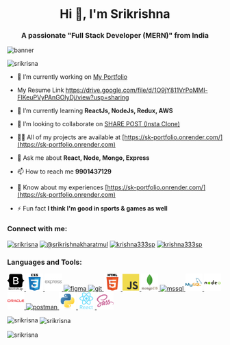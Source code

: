 <h1 align="center">Hi 👋, I'm Srikrishna</h1>
<h3 align="center">A passionate "Full Stack Developer (MERN)" from India</h3>
<img src="https://media.licdn.com/dms/image/D4D16AQGcK_jZdx-BoQ/profile-displaybackgroundimage-shrink_350_1400/0/1671745208792?e=1692230400&v=beta&t=wA1lhRpgJ4pEeQuTsSwo1uPgkixhx3ILZOBqUI6wKvc" alt="banner">
<p align="left"> <img src="https://komarev.com/ghpvc/?username=srikrisna&label=Profile%20views&color=0e75b6&style=flat" alt="srikrisna" /> </p>

- 🔭 I’m currently working on [My Portfolio](https://sk-portfolio.onrender.com)
- My Resume Link https://drive.google.com/file/d/1O9jY811VrPoMMl-FlKeuPVyPAnGOlyDj/view?usp=sharing
- 🌱 I’m currently learning **ReactJs, NodeJs, Redux, AWS**

- 👯 I’m looking to collaborate on [SHARE POST (Insta Clone)](https://iinstafront.netlify.app/)

- 👨‍💻 All of my projects are available at [https://sk-portfolio.onrender.com/](https://sk-portfolio.onrender.com)

- 💬 Ask me about **React, Node, Mongo, Express**

- 📫 How to reach me **9901437129**

- 📄 Know about my experiences [https://sk-portfolio.onrender.com/](https://sk-portfolio.onrender.com)

- ⚡ Fun fact **I think I'm good in sports & games as well**

<h3 align="left">Connect with me:</h3>
<p align="left">
<a href="https://linkedin.com/in/srikrisna" target="blank"><img align="center" src="https://raw.githubusercontent.com/rahuldkjain/github-profile-readme-generator/master/src/images/icons/Social/linked-in-alt.svg" alt="srikrisna" height="30" width="40" /></a>
<a href="https://www.youtube.com/c/@srikrishnakharatmul" target="blank"><img align="center" src="https://raw.githubusercontent.com/rahuldkjain/github-profile-readme-generator/master/src/images/icons/Social/youtube.svg" alt="@srikrishnakharatmul" height="30" width="40" /></a>
<a href="https://www.hackerrank.com/krishna333sp" target="blank"><img align="center" src="https://raw.githubusercontent.com/rahuldkjain/github-profile-readme-generator/master/src/images/icons/Social/hackerrank.svg" alt="krishna333sp" height="30" width="40" /></a>
<a href="https://www.leetcode.com/krishna333sp" target="blank"><img align="center" src="https://raw.githubusercontent.com/rahuldkjain/github-profile-readme-generator/master/src/images/icons/Social/leet-code.svg" alt="krishna333sp" height="30" width="40" /></a>
</p>

<h3 align="left">Languages and Tools:</h3>
<p align="left"> <a href="https://getbootstrap.com" target="_blank" rel="noreferrer"> <img src="https://raw.githubusercontent.com/devicons/devicon/master/icons/bootstrap/bootstrap-plain-wordmark.svg" alt="bootstrap" width="40" height="40"/> </a> <a href="https://www.w3schools.com/css/" target="_blank" rel="noreferrer"> <img src="https://raw.githubusercontent.com/devicons/devicon/master/icons/css3/css3-original-wordmark.svg" alt="css3" width="40" height="40"/> </a> <a href="https://expressjs.com" target="_blank" rel="noreferrer"> <img src="https://raw.githubusercontent.com/devicons/devicon/master/icons/express/express-original-wordmark.svg" alt="express" width="40" height="40"/> </a> <a href="https://www.figma.com/" target="_blank" rel="noreferrer"> <img src="https://www.vectorlogo.zone/logos/figma/figma-icon.svg" alt="figma" width="40" height="40"/> </a> <a href="https://git-scm.com/" target="_blank" rel="noreferrer"> <img src="https://www.vectorlogo.zone/logos/git-scm/git-scm-icon.svg" alt="git" width="40" height="40"/> </a> <a href="https://www.w3.org/html/" target="_blank" rel="noreferrer"> <img src="https://raw.githubusercontent.com/devicons/devicon/master/icons/html5/html5-original-wordmark.svg" alt="html5" width="40" height="40"/> </a> <a href="https://developer.mozilla.org/en-US/docs/Web/JavaScript" target="_blank" rel="noreferrer"> <img src="https://raw.githubusercontent.com/devicons/devicon/master/icons/javascript/javascript-original.svg" alt="javascript" width="40" height="40"/> </a> <a href="https://www.mongodb.com/" target="_blank" rel="noreferrer"> <img src="https://raw.githubusercontent.com/devicons/devicon/master/icons/mongodb/mongodb-original-wordmark.svg" alt="mongodb" width="40" height="40"/> </a> <a href="https://www.microsoft.com/en-us/sql-server" target="_blank" rel="noreferrer"> <img src="https://www.svgrepo.com/show/303229/microsoft-sql-server-logo.svg" alt="mssql" width="40" height="40"/> </a> <a href="https://www.mysql.com/" target="_blank" rel="noreferrer"> <img src="https://raw.githubusercontent.com/devicons/devicon/master/icons/mysql/mysql-original-wordmark.svg" alt="mysql" width="40" height="40"/> </a> <a href="https://nodejs.org" target="_blank" rel="noreferrer"> <img src="https://raw.githubusercontent.com/devicons/devicon/master/icons/nodejs/nodejs-original-wordmark.svg" alt="nodejs" width="40" height="40"/> </a> <a href="https://www.oracle.com/" target="_blank" rel="noreferrer"> <img src="https://raw.githubusercontent.com/devicons/devicon/master/icons/oracle/oracle-original.svg" alt="oracle" width="40" height="40"/> </a> <a href="https://postman.com" target="_blank" rel="noreferrer"> <img src="https://www.vectorlogo.zone/logos/getpostman/getpostman-icon.svg" alt="postman" width="40" height="40"/> </a> <a href="https://www.python.org" target="_blank" rel="noreferrer"> <img src="https://raw.githubusercontent.com/devicons/devicon/master/icons/python/python-original.svg" alt="python" width="40" height="40"/> </a> <a href="https://reactjs.org/" target="_blank" rel="noreferrer"> <img src="https://raw.githubusercontent.com/devicons/devicon/master/icons/react/react-original-wordmark.svg" alt="react" width="40" height="40"/> </a> <a href="https://sass-lang.com" target="_blank" rel="noreferrer"> <img src="https://raw.githubusercontent.com/devicons/devicon/master/icons/sass/sass-original.svg" alt="sass" width="40" height="40"/> </a> </p>

<p><img align="left" src="https://github-readme-stats.vercel.app/api/top-langs?username=srikrisna&show_icons=true&locale=en&layout=compact" alt="srikrisna" /></p>

<p>&nbsp;<img align="center" src="https://github-readme-stats.vercel.app/api?username=srikrisna&show_icons=true&locale=en" alt="srikrisna" /></p>

<p><img align="center" src="https://github-readme-streak-stats.herokuapp.com/?user=srikrisna&" alt="srikrisna" /></p>
